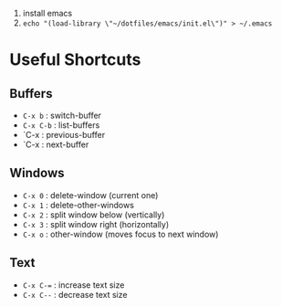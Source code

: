 1. install emacs
1. `echo "(load-library \"~/dotfiles/emacs/init.el\")" > ~/.emacs`


# Useful Shortcuts

## Buffers
- `C-x b` : switch-buffer
- `C-x C-b` : list-buffers
- `C-x <LEFT> : previous-buffer
- `C-x <RIGHT> : next-buffer

## Windows
- `C-x 0` : delete-window (current one)
- `C-x 1` : delete-other-windows
- `C-x 2` : split window below (vertically)
- `C-x 3` : split window right (horizontally)
- `C-x o` : other-window (moves focus to next window)

## Text
- `C-x C-=` : increase text size
- `C-x C--` : decrease text size

